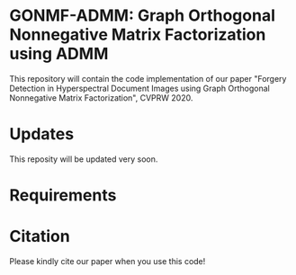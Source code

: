 # GONMF-ADMM: Graph Orthogonal Nonnegative Matrix Factorization using ADMM

This repository will contain the code implementation of our paper "Forgery Detection in Hyperspectral Document Images using Graph Orthogonal Nonnegative Matrix Factorization", CVPRW 2020.

# Updates
This reposity will be updated very soon.


# Requirements


# Citation
Please kindly cite our paper when you use this code! 
